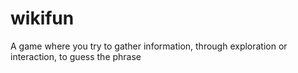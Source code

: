 # wikifun
A game where you try to gather information, through exploration or interaction, to guess the phrase
